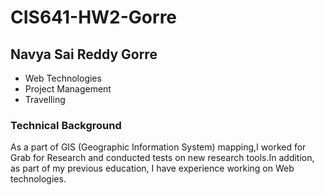 # CIS641-HW2-Gorre
## Navya Sai Reddy Gorre
* Web Technologies
* Project Management
* Travelling
### Technical Background
As a part of GIS (Geographic Information System) mapping,I worked for Grab for Research and conducted tests on new research tools.In addition, as part of my previous education,   I have experience working on Web technologies.

[](https://www.techrepublic.com/a/hub/i/r/2017/03/23/aa5ab5f6-ef51-4e6b-a401-8b54148ed8e2/resize/1200x900/b05be52ad7074e5aebd85e754e4998c9/au57f3g.jpg)

